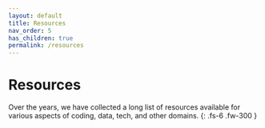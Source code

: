 ```yaml
---
layout: default
title: Resources
nav_order: 5
has_children: true
permalink: /resources
---
```


# Resources

Over the years, we have collected a long list of resources available for various aspects of coding, data, tech, and other domains.
{: .fs-6 .fw-300 }